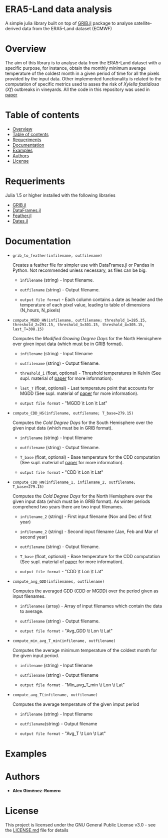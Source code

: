# ERA5-Land data analysis
A simple julia library built on top of [GRIB.jl](https://github.com/weech/GRIB.jl) package to analyse satellite-derived data from the ERA5-Land dataset (ECMWF)

# Overview
The aim of this library is to analyse data from the ERA5-Land dataset with a specific purpose, for instance, obtain the monthly minimum average temperature of the coldest month in a given period of time for all the pixels provided by the input data. Other implemented functionality is related to the computation of specific metrics used to asses the risk of *Xylella fastidiosa* (*Xf*) outbreaks in vineyards. All the code in this repository was used in [paper](link)

Table of contents
=================

<!--ts-->
   * [Overview](#overview)
   * [Table of contents](#table-of-contents)
   * [Requeriments](#requeriments)
   * [Documentation](#documentation)
   * [Examples](#examples)
   * [Authors](#authors)
   * [License](#license)
<!--te-->

# Requeriments
Julia 1.5 or higher installed with the following libraries
- [GRIB.jl](https://github.com/weech/GRIB.jl)
- [DataFrames.jl](https://dataframes.juliadata.org/stable/)
- [Feather.jl](https://github.com/JuliaData/Feather.jl)
- [Dates.jl](https://docs.julialang.org/en/v1/stdlib/Dates/)

# Documentation
* `grib_to_feather(infilename, outfilename)` 

  Creates a feather file for simpler use with DataFrames.jl or Pandas in Python. Not recommended unless necessary, as files can be big.

  - `ìnfilename` (string) - Input filename.
  - `outfilename` (string) - Output filename.
  
  - `output file format` - Each column contains a date as header and the temperature of each pixel value, leading to table of dimensions (N_hours, N_pixels)
  
* `compute_MGDD_HN(infilename, outfilename; threshold_1=285.15, threshold_2=291.15, threshold_3=301.15, threshold_4=305.15, last_T=308.15)`

  Computes the *Modified Growing Degree Days* for the North Hemisphere over given input data (which must be in GRIB format).
  
  - `infilename` (string) - Input filename
  - `outfilename` (string) - Output filename.
  
  - `threshold_i` (float, optional) - Threshold temperatures in Kelvin (See supl. material of [paper](link) for more information).
  - `last_T` (float, optional) - Last temperature point that accounts for MGDD (See supl. material of [paper](link) for more information).
  
  - `output file format` - "MGDD \t Lon \t Lat"
  
* `compute_CDD_HS(infilename, outfilename; T_base=279.15)`

  Computes the *Cold Degree Days* for the South Hemisphere over the given input data (which must be in GRIB format).
  
  - `infilename` (string) - Input filename
  - `outfilename` (string) - Output filename.
  
  - `T_base` (float, optional) - Base temperature for the CDD computation (See supl. material of [paper](link) for more information).
  
  - `output file format` - "CDD \t Lon \t Lat"
  
* `compute_CDD_HN(infilename_1, infilename_2, outfilename; T_base=279.15)`
  
  Computes the *Cold Degree Days* for the North Hemisphere over the given input data (which must be in GRIB format). As winter periods comprehend two years there are two input filenames.
  
  - `infilename_2` (string) - First input filename (Nov and Dec of first year)
  - `infilename_2` (string) - Second input filename (Jan, Feb and Mar of second year)
  - `outfilename` (string) - Output filename.
  
  - `T_base` (float, optional) - Base temperature for the CDD computation (See supl. material of [paper](link) for more information).
  
  - `output file format` - "CDD \t Lon \t Lat"
  
* `compute_avg_GDD(infilenames, outfilename)`
  
  Computes the averaged GDD (CDD or MGDD) over the period given as input filenames.
  
  - `infilenames` (array) - Array of input filenames which contain the data to average.
  - `outfilename` (string) - Output filename.
  
  - `output file format` - "Avg_GDD \t Lon \t Lat"
  
* `compute_min_avg_T_min(infilename, outfilename)`

  Computes the average minimum temperature of the coldest month for the given input period.
   
   - `infilename` (string) - Input filename
   - `outfilename` (string) - Output filename
   
   - `output file format` - "Min_avg_T_min \t Lon \t Lat"
   
* `compute_avg_T(infilename, outfilename)`

  Computes the average temperature of the given imput period
  
  - `infilename` (string) - Input filename
  - `outfilename`(string) - Output filename
  
  - `output file format` - "Avg_T \t Lon \t Lat"
  
# Examples

# Authors
* **Alex Giménez-Romero**

# License
This project is licensed under the GNU General Public License v3.0 - see the [LICENSE.md](https://github.com/agimenezromero/ERA5-Land-data-analysis/blob/main/LICENSE) file for details

